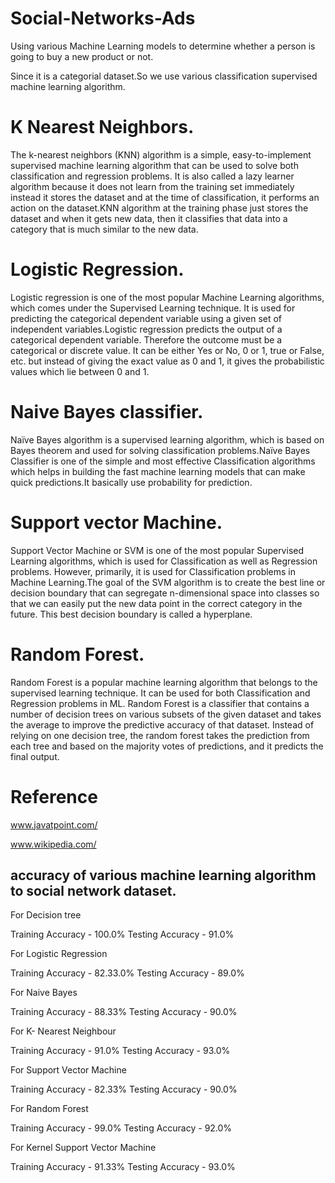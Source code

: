 # Social-Networks-Ads
Using various Machine Learning models to determine whether a  person is going to buy a new product or not.

Since it is a categorial dataset.So we use various classification supervised machine learning algorithm.

# K Nearest Neighbors.
The k-nearest neighbors (KNN) algorithm is a simple, easy-to-implement supervised machine learning algorithm that can be used to solve both classification and regression problems.
It is also called a lazy learner algorithm because it does not learn from the training set immediately instead it stores the dataset and at the time of classification, it performs an action on the dataset.KNN algorithm at the training phase just stores the dataset and when it gets new data, then it classifies that data into a category that is much similar to the new data.

# Logistic Regression.
Logistic regression is one of the most popular Machine Learning algorithms, which comes under the Supervised Learning technique. It is used for predicting the categorical dependent variable using a given set of independent variables.Logistic regression predicts the output of a categorical dependent variable. Therefore the outcome must be a categorical or discrete value. It can be either Yes or No, 0 or 1, true or False, etc. but instead of giving the exact value as 0 and 1, it gives the probabilistic values which lie between 0 and 1.

# Naive Bayes classifier.
Naïve Bayes algorithm is a supervised learning algorithm, which is based on Bayes theorem and used for solving classification problems.Naïve Bayes Classifier is one of the simple and most effective Classification algorithms which helps in building the fast machine learning models that can make quick predictions.It basically use probability for prediction.

# Support vector Machine.
Support Vector Machine or SVM is one of the most popular Supervised Learning algorithms, which is used for Classification as well as Regression problems. However, primarily, it is used for Classification problems in Machine Learning.The goal of the SVM algorithm is to create the best line or decision boundary that can segregate n-dimensional space into classes so that we can easily put the new data point in the correct category in the future. This best decision boundary is called a hyperplane.

# Random Forest.
Random Forest is a popular machine learning algorithm that belongs to the supervised learning technique. It can be used for both Classification and Regression problems in ML.
Random Forest is a classifier that contains a number of decision trees on various subsets of the given dataset and takes the average to improve the predictive accuracy of that dataset. Instead of relying on one decision tree, the random forest takes the prediction from each tree and based on the majority votes of predictions, and it predicts the final output.

# Reference
www.javatpoint.com/

www.wikipedia.com/

## accuracy of various machine learning algorithm to social network dataset.

For Decision tree

  Training Accuracy  -  100.0%
  Testing Accuracy   -  91.0%
  
For Logistic Regression

  Training Accuracy  -  82.33.0%
  Testing Accuracy   -  89.0%
  
For Naive Bayes

  Training Accuracy  -  88.33%
  Testing Accuracy   -  90.0%
  
For K- Nearest Neighbour 

  Training Accuracy  -  91.0%
  Testing Accuracy   -  93.0%
  
For Support Vector Machine

  Training Accuracy  -  82.33%
  Testing Accuracy   -  90.0%
  
For Random Forest

  Training Accuracy  -  99.0%
  Testing Accuracy   -  92.0%
  
For Kernel Support Vector Machine

  Training Accuracy  -  91.33%
  Testing Accuracy   -  93.0%
